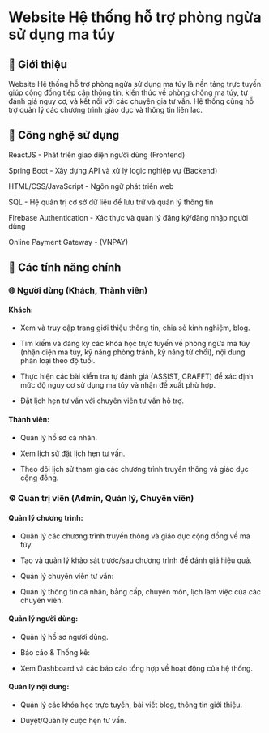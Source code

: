 # Website Hệ thống hỗ trợ phòng ngừa sử dụng ma túy
## 📌 Giới thiệu
Website Hệ thống hỗ trợ phòng ngừa sử dụng ma túy là nền tảng trực tuyến giúp cộng đồng tiếp cận thông tin, kiến thức về phòng chống ma túy, tự đánh giá nguy cơ, và kết nối với các chuyên gia tư vấn. Hệ thống cũng hỗ trợ quản lý các chương trình giáo dục và thông tin liên lạc.

## 🚀 Công nghệ sử dụng
ReactJS - Phát triển giao diện người dùng (Frontend)

Spring Boot - Xây dựng API và xử lý logic nghiệp vụ (Backend)

HTML/CSS/JavaScript - Ngôn ngữ phát triển web

SQL - Hệ quản trị cơ sở dữ liệu để lưu trữ và quản lý thông tin

Firebase Authentication - Xác thực và quản lý đăng ký/đăng nhập người dùng

Online Payment Gateway - (VNPAY)

## 📜 Các tính năng chính
### 🌐 Người dùng (Khách, Thành viên)
#### Khách:

- Xem và truy cập trang giới thiệu thông tin, chia sẻ kinh nghiệm, blog.

- Tìm kiếm và đăng ký các khóa học trực tuyến về phòng ngừa ma túy (nhận diện ma túy, kỹ năng phòng tránh, kỹ năng từ chối), nội dung phân loại theo độ tuổi.

- Thực hiện các bài kiểm tra tự đánh giá (ASSIST, CRAFFT) để xác định mức độ nguy cơ sử dụng ma túy và nhận đề xuất phù hợp.

- Đặt lịch hẹn tư vấn với chuyên viên tư vấn hỗ trợ.

#### Thành viên:

- Quản lý hồ sơ cá nhân.

- Xem lịch sử đặt lịch hẹn tư vấn.

- Theo dõi lịch sử tham gia các chương trình truyền thông và giáo dục cộng đồng.

### ⚙️ Quản trị viên (Admin, Quản lý, Chuyên viên)
#### Quản lý chương trình:

- Quản lý các chương trình truyền thông và giáo dục cộng đồng về ma túy.

- Tạo và quản lý khảo sát trước/sau chương trình để đánh giá hiệu quả.

- Quản lý chuyên viên tư vấn:

- Quản lý thông tin cá nhân, bằng cấp, chuyên môn, lịch làm việc của các chuyên viên.

#### Quản lý người dùng:

- Quản lý hồ sơ người dùng.

- Báo cáo & Thống kê:

- Xem Dashboard và các báo cáo tổng hợp về hoạt động của hệ thống.

#### Quản lý nội dung:

- Quản lý các khóa học trực tuyến, bài viết blog, thông tin giới thiệu.

- Duyệt/Quản lý cuộc hẹn tư vấn.
